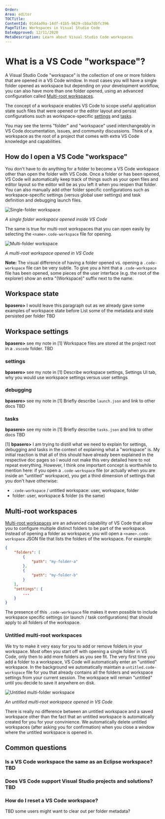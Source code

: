 ```yaml
---
Order:
Area: editor
TOCTitle:
ContentId: 0144ad9a-14df-41b5-9629-cbba7dbfc396
PageTitle: Workspaces in Visual Studio Code
DateApproved: 12/11/2020
MetaDescription: Learn about Visual Studio Code workspaces
---
```

# What is a VS Code "workspace"?

A Visual Studio Code "workspace" is the collection of one or more folders that are opened in a VS Code window. In most cases you will have a single folder opened as workspace but depending on your development workflow, you can also have more than one folder opened, using an advanced configuration called [Multi-root workspaces](#multi-root-workspaces).

The concept of a workspace enables VS Code to scope useful application state such files that were opened or the editor layout and persist configurations such as workspace-specific [settings](/docs/getstarted/settings.md) and [tasks](/docs/editor/tasks.md).

You may see the terms "folder" and "workspace" used interchangeably in VS Code documentation, issues, and community discussions. Think of a workspace as the root of a project that comes with extra VS Code knowledge and capabilities.

## How do I open a VS Code "workspace"

You don't have to do anything for a folder to become a VS Code workspace other than open the folder with VS Code. Once a folder or has been opened, VS Code will automatically keep track of things such as your open files and editor layout so the editor will be as you left it when you reopen that folder. You can also manually add other folder specific configurations such as workspace-specific settings (versus global user settings) and task definition and debugging launch files.

![Single-folder workspace](images/workspaces/single-folder-workspace.png)

*A single folder workspace opened inside VS Code*

The same is true for multi-root workspaces that you can open easily by selecting the `<name>.code-workspace` file for opening.

![Multi-folder workspace](images/workspaces/multi-folder-workspace.png)

*A multi-root workspace opened in VS Code*

**Note:** The visual difference of having a folder opened vs. opening a `.code-workspace` file can be very subtle. To give you a hint that a `.code-workspace` file has been opened, some pieces of the user interface (e.g. the root of the explorer) show an extra "(Workspace)" suffix next to the name.

## Workspace state
**bpasero>** I would leave this paragraph out as we already gave some examples of workspace state before
List some of the metadata and state persisted per folder TBD

## Workspace settings
**bpasero>** see my note in [1]
Workspace files are stored at the project root in a `.vscode` folder. TBD

### settings
**bpasero>** see my note in [1]
Describe workspace settings, Settings UI tab, why you would use workspace settings versus user settings

### debugging
**bpasero>** see my note in [1]
Briefly describe `launch.json` and link to other docs TBD

### tasks
**bpasero>** see my note in [1]
Briefly describe `tasks.json` and link to other docs TBD

[1] **bpasero>**
I am trying to distill what we need to explain for settings, debugging and tasks in the context of explaining what a "workspace" is. My initial reaction is that all of this should have already been explained in the respective doc pages so I would not make this very detailed here to not repeat everything. However, I think one important concept is worthwhile to mention here: if you open a `.code-workspace` file (or actually when you are inside an "untitled" workspace), you get a third dimension of settings that you don't have otherwise:
- `.code-workspace` / untitled workspace: user, workspace, folder
- folder: user, workspace & folder (is the same)

## Multi-root workspaces

[Multi-root workspaces](/docs/editor/multi-root-workspaces.md) are an advanced capability of VS Code that allow you to configure multiple distinct folders to be part of the workspace. Instead of opening a folder as workspace, you will open a `<name>.code-workspace` JSON file that lists the folders of the workspace. For example:

```json
{
	"folders": [
		{
			"path": "my-folder-a"
		},
		{
			"path": "my-folder-b"
		}
	],
    "settings": {
        ...
    }
}
```

The presence of this `.code-workspace` file makes it even possible to include workspace specific settings (or launch / task configurations) that should apply to all folders of the workspace.

### Untitled multi-root workspaces

We try to make it very easy for you to add or remove folders in your workspace. Most often you start off with opening a single folder in VS Code, only then to add more folders as you see fit. The very first time you add a folder to a workspace, VS Code will automatically enter an "untitled" workspace. In the background we automatically maintain a `untitled.code-workspace` file for you that already contains all the folders and workspace settings from your current session. The workspace will remain "untitled" until you decide to save it anywhere on disk.

![Untitled multi-folder workspace](images/workspaces/untitled-workspace.png)

*An untitled multi-root workspace opened in VS Code*

There is really no difference between an untitled workspace and a saved workspace other than the fact that an untitled workspace is automatically created for you for your convinience. We automatically delete untitled workspaces (after asking you for confirmation) when you close a window where the untitled workspace is opened in.

## Common questions

### Is a VS Code workspace the same as an Eclipse workspace? TBD

### Does VS Code support Visual Studio projects and solutions? TBD

### How do I reset a VS Code workspace?

TBD some users might want to clear out per folder metadata?
